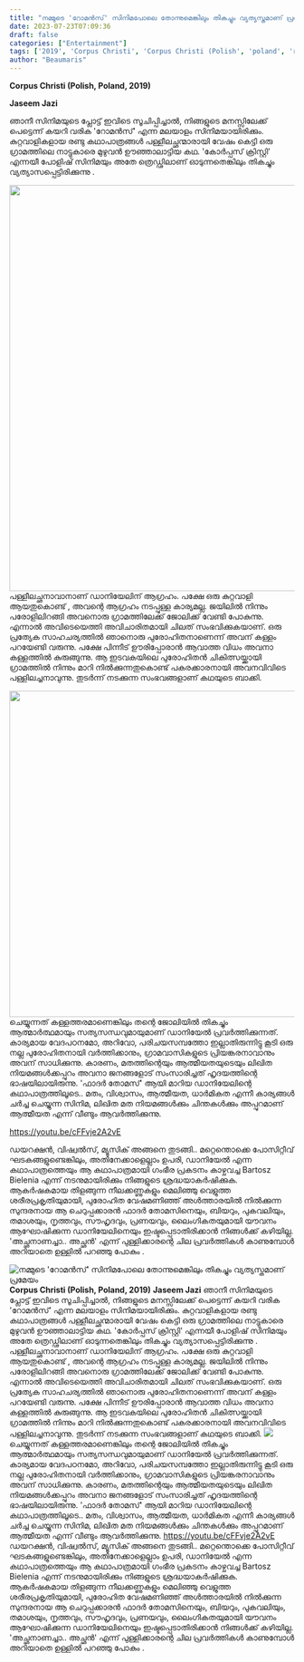 ```yaml
---
title: "നമ്മുടെ 'റോമൻസ്' സിനിമപോലെ തോന്നുമെങ്കിലും തികച്ചും വ്യത്യസ്തമാണ് പ്രമേയം"
date: 2023-07-23T07:09:36
draft: false
categories: ["Entertainment"]
tags: ['2019', 'Corpus Christi', 'Corpus Christi (Polish', 'poland', 'romans movie']
author: "Beaumaris"
---
```


<strong>Corpus Christi (Polish, Poland, 2019)</strong>

<strong>Jaseem Jazi</strong>

ഞാനീ സിനിമയുടെ പ്ലോട്ട് ഇവിടെ സൂചിപ്പിച്ചാൽ, നിങ്ങളുടെ മനസ്സിലേക്ക് പെട്ടെന്ന് കയറി വരിക 'റോമൻസ്' എന്ന മലയാളം സിനിമയായിരിക്കും. കുറ്റവാളികളായ രണ്ടു കഥാപാത്രങ്ങൾ പള്ളീലച്ഛന്മാരായി വേഷം കെട്ടി ഒരു ഗ്രാമത്തിലെ നാട്ടുകാരെ മുഴുവൻ ഊഞ്ഞാലാട്ടിയ കഥ. 'കോർപ്പസ് ക്രിസ്റ്റി' എന്നയീ പോളിഷ് സിനിമയും അതേ ത്രെഡ്ഢിലാണ് ഓടുന്നതെങ്കിലും തികച്ചും വ്യത്യാസപ്പെട്ടിരിക്കുന്നു .

<a href="https://cdn.boolokam.com/articles/2023/07/dfdfdfd.jpg"><img class="alignnone size-large wp-image-404215" src="https://cdn.boolokam.com/articles/2023/07/dfdfdfd-1024x717.jpg" alt="" width="1024" height="717" /></a>പള്ളീലച്ഛനാവാനാണ് ഡാനിയേലിന് ആഗ്രഹം. പക്ഷേ ഒരു കുറ്റവാളി ആയതുകൊണ്ട് , അവന്റെ ആഗ്രഹം നടപ്പുള്ള കാര്യമല്ല. ജയിലിൽ നിന്നും പരോളിലിറങ്ങി അവനൊരു ഗ്രാമത്തിലേക്ക് ജോലിക്ക് വേണ്ടി പോകുന്നു. എന്നാൽ അവിടെയെത്തി അവിചാരിതമായി ചിലത് സംഭവിക്കുകയാണ്. ഒരു പ്രത്യേക സാഹചര്യത്തിൽ ഞാനൊരു പുരോഹിതനാണെന്ന് അവന് കള്ളം പറയേണ്ടി വരുന്നു. പക്ഷേ പിന്നീട് ഊരിപ്പോരാൻ ആവാത്ത വിധം അവനാ കള്ളത്തിൽ കുരുങ്ങുന്നു. ആ ഇടവകയിലെ പുരോഹിതൻ ചികിത്സയ്ക്കായി ഗ്രാമത്തിൽ നിന്നും മാറി നിൽക്കുന്നതുകൊണ്ട് പകരക്കാരനായി അവനവിവിടെ പള്ളിലച്ചനാവുന്നു. തുടർന്ന് നടക്കുന്ന സംഭവങ്ങളാണ് കഥയുടെ ബാക്കി.

<a href="https://cdn.boolokam.com/articles/2023/07/fwwfw.webp"><img class="alignnone size-large wp-image-404216" src="https://cdn.boolokam.com/articles/2023/07/fwwfw-1024x576.webp" alt="" width="1024" height="576" /></a>ചെയ്യുന്നത് കള്ളത്തരമാണെങ്കിലും തന്റെ ജോലിയിൽ തികച്ചും ആത്മാർത്ഥമായും സത്യസന്ധവുമായുമാണ് ഡാനിയേൽ പ്രവർത്തിക്കുന്നത്. കാര്യമായ വേദപഠനമോ, അറിവോ, പരിചയസമ്പത്തോ ഇല്ലാതിരുന്നിട്ടു കൂടി ഒരു നല്ല പുരോഹിതനായി വർത്തിക്കാനും, ഗ്രാമവാസികളുടെ പ്രിയങ്കരനാവാനും അവന് സാധിക്കുന്നു. കാരണം, മതത്തിന്റെയും ആത്മീയതയുടെയും ലിഖിത നിയമങ്ങൾക്കപ്പുറം അവനാ ജനങ്ങളോട് സംസാരിച്ചത് ഹൃദയത്തിന്റെ ഭാഷയിലായിരുന്നു. 'ഫാദർ തോമസ്' ആയി മാറിയ ഡാനിയേലിന്റെ കഥാപാത്രത്തിലൂടെ.. മതം, വിശ്വാസം, ആത്മീയത, ധാർമികത എന്നീ കാര്യങ്ങൾ ചർച്ച ചെയ്യുന്ന സിനിമ, ലിഖിത മത നിയമങ്ങൾക്കും ചിന്തകൾക്കും അപ്പുറമാണ് ആത്മീയത എന്ന് വീണ്ടും ആവർത്തിക്കുന്നു.

https://youtu.be/cFFvje2A2vE

ഡയറക്ഷൻ, വിഷ്വൽസ്, മ്യൂസിക് അങ്ങനെ തുടങ്ങി.. മറ്റെന്തൊക്കെ പോസിറ്റീവ് ഘടകങ്ങളുണ്ടെങ്കിലും, അതിനേക്കാളെല്ലാം ഉപരി, ഡാനിയേൽ എന്ന കഥാപാത്രത്തെയും ആ കഥാപാത്രമായി ഗംഭീര പ്രകടനം കാഴ്ചവച്ച Bartosz Bielenia എന്ന് നടനുമായിരിക്കും നിങ്ങളുടെ ശ്രദ്ധയാകർഷിക്കുക. ആകർഷകമായ തിളങ്ങുന്ന നീലക്കണ്ണുകളും മെലിഞ്ഞു വെളുത്ത ശരീരപ്രകൃതിയുമായി, പുരോഹിത വേഷമണിഞ്ഞ് അൾത്താരയിൽ നിൽക്കുന്ന സുന്ദരനായ ആ ചെറുപ്പക്കാരൻ ഫാദർ തോമസിനെയും, ബിയറും, പുകവലിയും, തമാശയും, നൃത്തവും, സൗഹൃദവും, പ്രണയവും, ലൈംഗികതയുമായി യൗവനം ആഘോഷിക്കുന്ന ഡാനിയേലിനെയും ഇഷ്ടപ്പെടാതിരിക്കാൻ നിങ്ങൾക്ക് കഴിയില്ല. 'അച്ഛനാണച്ചാ.. അച്ഛൻ' എന്ന് പുള്ളിക്കാരന്റെ ചില പ്രവർത്തികൾ കാണുമ്പോൾ അറിയാതെ ഉള്ളിൽ പറഞ്ഞു പോകും .


![നമ്മുടെ 'റോമൻസ്' സിനിമപോലെ തോന്നുമെങ്കിലും തികച്ചും വ്യത്യസ്തമാണ് പ്രമേയം](https://cdn.boolokam.com/articles/2023/07/dfdfdfd-1024x717.jpg)**Corpus Christi (Polish, Poland, 2019)** **Jaseem Jazi** ഞാനീ സിനിമയുടെ പ്ലോട്ട് ഇവിടെ സൂചിപ്പിച്ചാൽ, നിങ്ങളുടെ മനസ്സിലേക്ക് പെട്ടെന്ന് കയറി വരിക 'റോമൻസ്' എന്ന മലയാളം സിനിമയായിരിക്കും. കുറ്റവാളികളായ രണ്ടു കഥാപാത്രങ്ങൾ പള്ളീലച്ഛന്മാരായി വേഷം കെട്ടി ഒരു ഗ്രാമത്തിലെ നാട്ടുകാരെ മുഴുവൻ ഊഞ്ഞാലാട്ടിയ കഥ. 'കോർപ്പസ് ക്രിസ്റ്റി' എന്നയീ പോളിഷ് സിനിമയും അതേ ത്രെഡ്ഢിലാണ് ഓടുന്നതെങ്കിലും തികച്ചും വ്യത്യാസപ്പെട്ടിരിക്കുന്നു . [](https://cdn.boolokam.com/articles/2023/07/dfdfdfd.jpg)പള്ളീലച്ഛനാവാനാണ് ഡാനിയേലിന് ആഗ്രഹം. പക്ഷേ ഒരു കുറ്റവാളി ആയതുകൊണ്ട് , അവന്റെ ആഗ്രഹം നടപ്പുള്ള കാര്യമല്ല. ജയിലിൽ നിന്നും പരോളിലിറങ്ങി അവനൊരു ഗ്രാമത്തിലേക്ക് ജോലിക്ക് വേണ്ടി പോകുന്നു. എന്നാൽ അവിടെയെത്തി അവിചാരിതമായി ചിലത് സംഭവിക്കുകയാണ്. ഒരു പ്രത്യേക സാഹചര്യത്തിൽ ഞാനൊരു പുരോഹിതനാണെന്ന് അവന് കള്ളം പറയേണ്ടി വരുന്നു. പക്ഷേ പിന്നീട് ഊരിപ്പോരാൻ ആവാത്ത വിധം അവനാ കള്ളത്തിൽ കുരുങ്ങുന്നു. ആ ഇടവകയിലെ പുരോഹിതൻ ചികിത്സയ്ക്കായി ഗ്രാമത്തിൽ നിന്നും മാറി നിൽക്കുന്നതുകൊണ്ട് പകരക്കാരനായി അവനവിവിടെ പള്ളിലച്ചനാവുന്നു. തുടർന്ന് നടക്കുന്ന സംഭവങ്ങളാണ് കഥയുടെ ബാക്കി. [![](https://cdn.boolokam.com/articles/2023/07/fwwfw-1024x576.webp)](https://cdn.boolokam.com/articles/2023/07/fwwfw.webp)ചെയ്യുന്നത് കള്ളത്തരമാണെങ്കിലും തന്റെ ജോലിയിൽ തികച്ചും ആത്മാർത്ഥമായും സത്യസന്ധവുമായുമാണ് ഡാനിയേൽ പ്രവർത്തിക്കുന്നത്. കാര്യമായ വേദപഠനമോ, അറിവോ, പരിചയസമ്പത്തോ ഇല്ലാതിരുന്നിട്ടു കൂടി ഒരു നല്ല പുരോഹിതനായി വർത്തിക്കാനും, ഗ്രാമവാസികളുടെ പ്രിയങ്കരനാവാനും അവന് സാധിക്കുന്നു. കാരണം, മതത്തിന്റെയും ആത്മീയതയുടെയും ലിഖിത നിയമങ്ങൾക്കപ്പുറം അവനാ ജനങ്ങളോട് സംസാരിച്ചത് ഹൃദയത്തിന്റെ ഭാഷയിലായിരുന്നു. 'ഫാദർ തോമസ്' ആയി മാറിയ ഡാനിയേലിന്റെ കഥാപാത്രത്തിലൂടെ.. മതം, വിശ്വാസം, ആത്മീയത, ധാർമികത എന്നീ കാര്യങ്ങൾ ചർച്ച ചെയ്യുന്ന സിനിമ, ലിഖിത മത നിയമങ്ങൾക്കും ചിന്തകൾക്കും അപ്പുറമാണ് ആത്മീയത എന്ന് വീണ്ടും ആവർത്തിക്കുന്നു. https://youtu.be/cFFvje2A2vE ഡയറക്ഷൻ, വിഷ്വൽസ്, മ്യൂസിക് അങ്ങനെ തുടങ്ങി.. മറ്റെന്തൊക്കെ പോസിറ്റീവ് ഘടകങ്ങളുണ്ടെങ്കിലും, അതിനേക്കാളെല്ലാം ഉപരി, ഡാനിയേൽ എന്ന കഥാപാത്രത്തെയും ആ കഥാപാത്രമായി ഗംഭീര പ്രകടനം കാഴ്ചവച്ച Bartosz Bielenia എന്ന് നടനുമായിരിക്കും നിങ്ങളുടെ ശ്രദ്ധയാകർഷിക്കുക. ആകർഷകമായ തിളങ്ങുന്ന നീലക്കണ്ണുകളും മെലിഞ്ഞു വെളുത്ത ശരീരപ്രകൃതിയുമായി, പുരോഹിത വേഷമണിഞ്ഞ് അൾത്താരയിൽ നിൽക്കുന്ന സുന്ദരനായ ആ ചെറുപ്പക്കാരൻ ഫാദർ തോമസിനെയും, ബിയറും, പുകവലിയും, തമാശയും, നൃത്തവും, സൗഹൃദവും, പ്രണയവും, ലൈംഗികതയുമായി യൗവനം ആഘോഷിക്കുന്ന ഡാനിയേലിനെയും ഇഷ്ടപ്പെടാതിരിക്കാൻ നിങ്ങൾക്ക് കഴിയില്ല. 'അച്ഛനാണച്ചാ.. അച്ഛൻ' എന്ന് പുള്ളിക്കാരന്റെ ചില പ്രവർത്തികൾ കാണുമ്പോൾ അറിയാതെ ഉള്ളിൽ പറഞ്ഞു പോകും .
